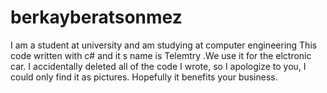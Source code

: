 # berkayberatsonmez
I am a student at university and am studying at computer engineering
This code written with c# and it s name is Telemtry .We use it for the elctronic car.
I accidentally deleted all of the code I wrote, so I apologize to you, I could only find it as pictures. Hopefully it benefits your business.
